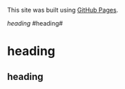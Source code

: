 This site was built using [GitHub Pages](https://pages.github.com/).

*heading*
#heading#
# heading
## heading
